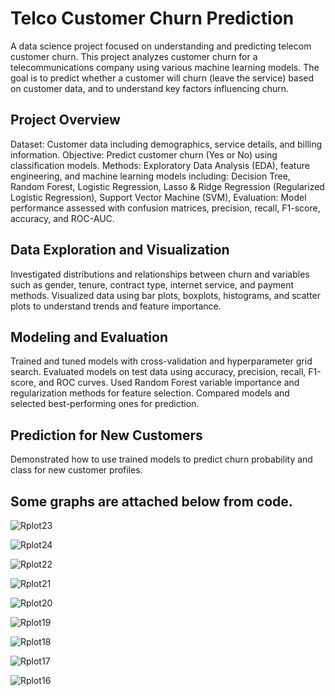 # Telco Customer Churn Prediction
A data science project focused on understanding and predicting telecom customer churn.
This project analyzes customer churn for a telecommunications company using various machine learning models. The goal is to predict whether a customer will churn (leave the service) based on customer data, and to understand key factors influencing churn.

## Project Overview
Dataset: Customer data including demographics, service details, and billing information.
Objective: Predict customer churn (Yes or No) using classification models.
Methods: Exploratory Data Analysis (EDA), feature engineering, and machine learning models including:
Decision Tree,
Random Forest,
Logistic Regression,
Lasso & Ridge Regression (Regularized Logistic Regression),
Support Vector Machine (SVM),
Evaluation: Model performance assessed with confusion matrices, precision, recall, F1-score, accuracy, and ROC-AUC.

## Data Exploration and Visualization
Investigated distributions and relationships between churn and variables such as gender, tenure, contract type, internet service, and payment methods.
Visualized data using bar plots, boxplots, histograms, and scatter plots to understand trends and feature importance.

## Modeling and Evaluation
Trained and tuned models with cross-validation and hyperparameter grid search.
Evaluated models on test data using accuracy, precision, recall, F1-score, and ROC curves.
Used Random Forest variable importance and regularization methods for feature selection.
Compared models and selected best-performing ones for prediction.

## Prediction for New Customers
Demonstrated how to use trained models to predict churn probability and class for new customer profiles.


## Some graphs are attached below from code. 

![Rplot23](https://github.com/user-attachments/assets/8876defd-ab5e-4806-811d-9dea389bfeef)

![Rplot24](https://github.com/user-attachments/assets/9261b5ab-61c7-433c-8d29-94b1db31eacf)

![Rplot22](https://github.com/user-attachments/assets/1c94d1d3-a3ec-479b-bd68-508fc6d00410)

![Rplot21](https://github.com/user-attachments/assets/7d9b5d19-5788-4e62-9730-8dfc0ce0372b)

![Rplot20](https://github.com/user-attachments/assets/da19a4c0-f359-4728-b370-316b59f7fb86)

![Rplot19](https://github.com/user-attachments/assets/ce4dc23b-6492-4b17-828d-73bc843d9ce2)

![Rplot18](https://github.com/user-attachments/assets/fec2bf39-c771-4d30-9cbc-5187680305d3)

![Rplot17](https://github.com/user-attachments/assets/16fd2a75-44a6-4286-97b6-6dbf9d110c05)

![Rplot16](https://github.com/user-attachments/assets/fd59ba77-e371-4490-a11c-b8779e5d6aa6)
